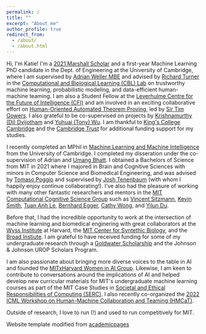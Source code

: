 ```yaml
---
permalink: /
title: ""
excerpt: "About me"
author_profile: true
redirect_from: 
  - /about/
  - /about.html
---
```


Hi, I'm Katie! I'm a [2021 Marshall Scholar](https://www.marshallscholarship.org/) and a first-year Machine Learning PhD candidate in the Dept. of Engineering at the University of Cambridge, where I am supervised by [Adrian Weller MBE](http://mlg.eng.cam.ac.uk/adrian/) and advised by [Richard Turner](http://cbl.eng.cam.ac.uk/Public/Turner/WebHome) in the [Computational and Biological Learning (CBL) Lab](http://learning.eng.cam.ac.uk/Public/) on trustworthy machine learning, probabilistic modeling, and data-efficient human-machine teaming. I am also a Student Fellow at the [Leverhulme Centre for the Future of Intelligence (CFI)](http://lcfi.ac.uk/) and am involved in an exciting collaborative effort on [Human-Oriented Automated Theorem Proving](https://gowers.wordpress.com/2022/04/28/announcing-an-automatic-theorem-proving-project/), led by [Sir Tim Gowers](https://www.dpmms.cam.ac.uk/~wtg10/). I also grateful to be co-supervised on projects by [Krishnamurthy (Dj) Dvijotham](https://dj-research.netlify.app/) and [Yuhuai (Tony) Wu](http://www.cs.toronto.edu/~ywu/). I am thankful to [King's College Cambridge](https://www.kings.cam.ac.uk) and the [Cambridge Trust](https://www.cambridgetrust.org) for additional funding support for my studies.

I recently completed an MPhil in [Machine Learning and Machine Intelligence](https://www.postgraduate.study.cam.ac.uk/courses/directory/egegmpmsl) from the University of Cambridge. I completed my disseration under the co-supervision of Adrian and [Umang Bhatt](https://umangsbhatt.github.io/). I obtained a Bachelors of Science from MIT in 2021 where I majored in Brain and Cognitive Sciences with minors in Computer Science and Biomedical Engineering, and was advised by [Tomaso Poggio](https://mcgovern.mit.edu/profile/tomaso-poggio/) and supervised by [Josh Tenenbaum](http://web.mit.edu/cocosci/josh.html) (with whom I happily enjoy continue collaborating!). I've also had the pleasure of working with many other fantastic researchers and mentors in the [MIT Computational Cognitive Science Group](https://cocosci.mit.edu/) such as [Vincent Sitzmann](https://www.vincentsitzmann.com/), [Kevin Smith](http://www.mit.edu/~k2smith/), [Tuan Anh Le](https://www.tuananhle.co.uk/), [Bernhard Egger](https://eggerbernhard.ch/), [Cathy Wong](https://web.mit.edu/zyzzyva/www/academic.html), and [Yilun Du](https://yilundu.github.io/). 

Before that, I had the incredible opportunity to work at the intersection of machine learning and biomedical enginering with great collaborators at the [Wyss Institute](https://wyss.harvard.edu/) at Harvard, the [MIT Center for Syntethic Biology](http://synbio.mit.edu/), and the [Broad Instiute](https://www.broadinstitute.org/). I am grateful to have received funding for some of my undergraduate research through a [Goldwater Scholarship](https://goldwaterscholarship.gov/) and the Johnson & Johnson UROP Scholars Program. 

I am also passionate about bringing more diverse voices to the table in AI and founded the [MITxHarvard Women in AI Group](https://mitharvardwai.github.io/). Likewise, I am keen to contribute to conversations around the implications of AI and helped develop new curricular materials for MIT's undergraduate machine learning courses as part of the MIT Case Studies in [Societal and Ethical Responsibilities of Computing (SERC)](https://computing.mit.edu/cross-cutting/social-and-ethical-responsibilities-of-computing/). I also recently co-organized the [2022 ICML Workshop on Human-Machine Collaboration and Teaming (HMCaT)](https://sites.google.com/view/icml-2022-hmcat/home).

Outside of research, I love to run (!) and used to run competitively for MIT.  

Website template modified from [academicpages](https://github.com/academicpages/academicpages.github.io)

